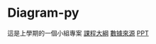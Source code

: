 # Diagram-py
這是上學期的一個小組專案
[課程大綱](https://newdoc.nccu.edu.tw/teaschm/1131/schmPrv.jsp-yy=113&smt=1&num=070394&gop=02&s=1.html)
[數據來源](https://iocean.oca.gov.tw/oca_datahub/DataSetView.aspx?k=615a5cb8-68a0-42ea-9f6b-c8f8a046b129)
[PPT](https://www.canva.com/design/DAGZJU7oYts/vk7xzt5Ftf0Pefmj1hL0iA/edit?utm_content=DAGZJU7oYts&utm_campaign=designshare&utm_medium=link2&utm_source=sharebutton)
